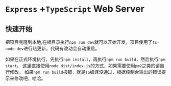 # `Express` +`TypeScript` Web Server

## 快速开始

把项目克隆到本地,在根目录执行`npm run dev`就可以开始开发，项目使用了`ts-node-dev`进行热更新，代码有改动会自动重启。

如果在正式环境执行，先执行`npm install`，再执行`npm run build`，然后执行`npm start`。
这里直接使用`node dist/index.js`的方式，如果需要使用`pm2`之类的请自行修改。
如果`npm run build`报错，就是`TS`编译没通过，根据控制台输出的错误提示来修改吧，哈哈。